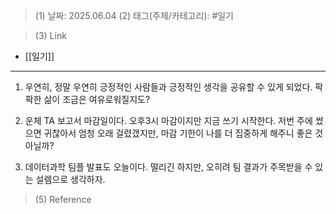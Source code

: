 >(1) 날짜: 2025.06.04
>(2) 태그(주제/카테고리): #일기 

>(3) Link
- [[일기]]
---
1. 우연히, 정말 우연히 긍정적인 사람들과 긍정적인 생각을 공유할 수 있게 되었다. 팍팍한 삶이 조금은 여유로워질지도?

2. 운체 TA 보고서 마감일이다. 오후3시 마감이지만 지금 쓰기 시작한다. 저번 주에 썼으면 귀찮아서 엄청 오래 걸렸갰지만, 마감 기한이 나를 더 집중하게 해주니 좋은 것 아닐까?

3. 데이터과학 팀플 발표도 오늘이다. 떨리긴 하지만, 오히려 팀 결과가 주목받을 수 있는 설렘으로 생각하자.


>(5) Reference

